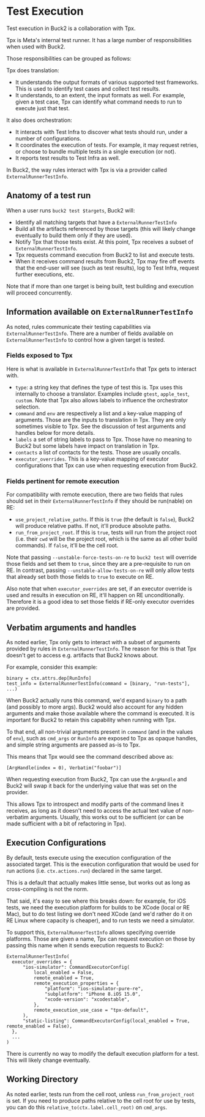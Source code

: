 # Test Execution

Test execution in Buck2 is a collaboration with Tpx.

Tpx is Meta's internal test runner. It has a large number of responsibilities
when used with Buck2.

Those responsibilities can be grouped as follows:

Tpx does translation:

- It understands the output formats of various supported test frameworks. This
  is used to identify test cases and collect test results.
- It understands, to an extent, the input formats as well. For example, given a
  test case, Tpx can identify what command needs to run to execute just that
  test.

It also does orchestration:

- It interacts with Test Infra to discover what tests should run, under a
  number of configurations.
- It coordinates the execution of tests. For example, it may request retries,
  or choose to bundle multiple tests in a single execution (or not).
- It reports test results to Test Infra as well.

In Buck2, the way rules interact with Tpx is via a provider called
`ExternalRunnerTestInfo`.


## Anatomy of a test run

When a user runs `buck2 test $targets`, Buck2 will:

- Identify all matching targets that have a `ExternalRunnerTestInfo`
- Build all the artifacts referenced by those targets (this will likely change
  eventually to build them only if they are used).
- Notify Tpx that those tests exist. At this point, Tpx receives a subset of
  `ExternalRunnerTestInfo`.
- Tpx requests command execution from Buck2 to list and execute tests.
- When it receives command results from Buck2, Tpx may fire off events that the
  end-user will see (such as test results), log to Test Infra, request further
  executions, etc.

Note that if more than one target is being built, test building and execution
will proceed concurrently.


## Information available on `ExternalRunnerTestInfo`

As noted, rules communicate their testing capabilities via
`ExternalRunnerTestInfo`. There are a number of fields available on
`ExternalRunnerTestInfo` to control how a given target is tested.

### Fields exposed to Tpx

Here is what is available in `ExternalRunnerTestInfo` that Tpx gets to interact
with.

- `type`: a string key that defines the type of test this is. Tpx uses this
  internally to choose a translator. Examples include `gtest`, `apple_test`,
  `custom`. Note that Tpx also allows labels to influence the orchestrator
  selection.
- `command` and `env` are respectively a list and a key-value mapping of
  arguments. Those are the inputs to translation in Tpx. They are only
  sometimes visible to Tpx. See the discussion of test arguments and handles
  below for more details.
- `labels` a set of string labels to pass to Tpx. Those have no meaning to
  Buck2 but some labels have impact on translation in Tpx.
- `contacts` a list of contacts for the tests. Those are usually oncalls.
- `executor_overrides`. This is a key-value mapping of executor configurations
  that Tpx can use when requesting execution from Buck2.

### Fields pertinent for remote execution

For compatibility with remote execution, there are two fields that rules should
set in their `ExternalRunnerTestInfo` if they should be run(nable) on RE:

- `use_project_relative_paths`. If this is `true` (the default is `false`),
  Buck2 will produce relative paths. If not, it'll produce absolute paths.
- `run_from_project_root`. If this is `true`, tests will run from the project
  root (i.e. their `cwd` will be the project root, which is the same as all
  other build commands).  If `false`, it'll be the cell root.

Note that passing `--unstable-force-tests-on-re` to `buck2 test` will override
those fields and set them to `true`, since they are a pre-requisite to run on
RE. In contrast, passing `--unstable-allow-tests-on-re` will only allow tests
that already set both those fields to `true` to execute on RE.

Also note that when `executor_overrides` are set, if an executor override is
used and results in execution on RE, it'll happen on RE unconditionally.
Therefore it is a good idea to set those fields if RE-only executor overrides
are provided.


## Verbatim arguments and handles

As noted earlier, Tpx only gets to interact with a subset of arguments provided
by rules in `ExternalRunnerTestInfo`. The reason for this is that Tpx doesn't
get to access e.g. artifacts that Buck2 knows about.

For example, consider this example:

```
binary = ctx.attrs.dep[RunInfo]
test_info = ExternalRunnerTestInfo(command = [binary, "run-tests"], ...)
```

When Buck2 actually runs this command, we'd expand `binary` to a path (and
possibly to more args). Buck2 would also account for any hidden arguments and
make those available where the command is executed. It is important for Buck2
to retain this capability when running with Tpx.

To that end, all non-trivial arguments present in `command` (and in the values
of `env`), such as `cmd_args` or `RunInfo` are exposed to Tpx as opaque
handles, and simple string arguments are passed as-is to Tpx.

This means that Tpx would see the command described above as:

```
[ArgHandle(index = 0), Verbatim("foobar")]
```

When requesting execution from Buck2, Tpx can use the `ArgHandle` and Buck2
will swap it back for the underlying value that was set on the provider.

This allows Tpx to introspect and modify parts of the command lines it
receives, as long as it doesn't need to access the actual text value of
non-verbatim arguments. Usually, this works out to be sufficient (or can be
made sufficient with a bit of refactoring in Tpx).


## Execution Configurations

By default, tests execute using the execution configuration of the associated
target. This is the execution configuration that would be used for run actions
(i.e.  `ctx.actions.run`) declared in the same target.

This is a default that actually makes little sense, but works out as long as
cross-compiling is not the norm.

That said, it's easy to see where this breaks down: for example, for iOS tests,
we need the execution platform for builds to be XCode (local or RE Mac), but to
do test listing we don't need XCode (and we'd rather do it on RE Linux where
capacity is cheaper), and to run tests we need a simulator.

To support this, `ExternalRunnerTestInfo` allows specifying override platforms.
Those are given a name, Tpx can request execution on those by passing this name
when it sends execution requests to Buck2:

```
ExternalRunnerTestInfo(
  executor_overrides = {
      "ios-simulator": CommandExecutorConfig(
          local_enabled = False,
          remote_enabled = True,
          remote_execution_properties = {
              "platform": "ios-simulator-pure-re",
              "subplatform": "iPhone 8.iOS 15.0",
              "xcode-version": "xcodestable",
          },
          remote_execution_use_case = "tpx-default",
      ),
      "static-listing": CommandExecutorConfig(local_enabled = True, remote_enabled = False),
  },
  ...
)
```

There is currently no way to modify the default execution platform for a test.
This will likely change eventually.


## Working Directory

As noted earlier, tests run from the cell root, unless `run_from_project_root`
is set. If you need to produce paths relative to the cell root for use by
tests, you can do this `relative_to(ctx.label.cell_root)` on `cmd_args`.

